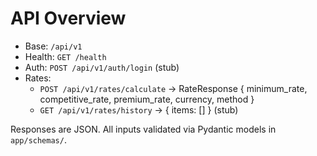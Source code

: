 # API Overview

- Base: `/api/v1`
- Health: `GET /health`
- Auth: `POST /api/v1/auth/login` (stub)
- Rates:
  - `POST /api/v1/rates/calculate` → RateResponse { minimum_rate, competitive_rate, premium_rate, currency, method }
  - `GET /api/v1/rates/history` → { items: [] } (stub)

Responses are JSON. All inputs validated via Pydantic models in `app/schemas/`.
